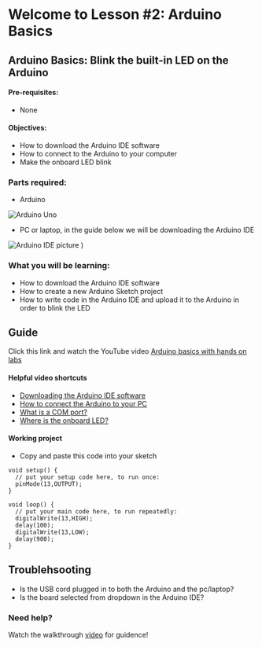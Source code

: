 # Welcome to Lesson #2: Arduino Basics

## Arduino Basics: Blink the built-in LED on the Arduino

#### Pre-requisites:
- None

#### Objectives:
- How to download the Arduino IDE software
- How to connect to the Arduino to your computer
- Make the onboard LED blink 

### Parts required:
- Arduino 

![Arduino Uno](https://github.com/StateFarm-STEM/hablogger/blob/main/c/arduino/lesson4/screenshots/arduino-uno-r3.png)
- PC or laptop, in the guide below we will be downloading the Arduino IDE

![Arduino IDE picture](https://github.com/StateFarm-STEM/hablogger/blob/main/c/arduino/lesson4/screenshots/arduino-ide.png)
 )

### What you will be learning:
- How to download the Arduino IDE software
- How to create a new Arduino Sketch project
- How to write code in the Arduino IDE and upload it to the Arduino in order to blink the LED

## Guide
Click this link and watch the YouTube video [Arduino basics with hands on labs](https://youtu.be/fJWR7dBuc18?t=1)

#### Helpful video shortcuts
- [Downloading the Arduino IDE software](https://youtu.be/fJWR7dBuc18?t=167)
- [How to connect the Arduino to your PC](https://youtu.be/fJWR7dBuc18?t=437)
- [What is a COM port?](https://youtu.be/fJWR7dBuc18?t=556)
- [Where is the onboard LED?](https://youtu.be/fJWR7dBuc18?t=715)

#### Working project
- Copy and paste this code into your sketch
```
void setup() {
  // put your setup code here, to run once:
  pinMode(13,OUTPUT);
}

void loop() {
  // put your main code here, to run repeatedly:
  digitalWrite(13,HIGH);
  delay(100);
  digitalWrite(13,LOW); 
  delay(900);
}
```
## Troublehsooting
- Is the USB cord plugged in to both the Arduino and the pc/laptop?
- Is the board selected from dropdown in the Arduino IDE?

### Need help?
Watch the walkthrough [video](videos/Lesson2.mp4?raw=true) for guidence!
